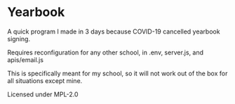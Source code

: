 # Yearbook

A quick program I made in 3 days because COVID-19 cancelled yearbook signing.

Requires reconfiguration for any other school, in .env, server.js, and apis/email.js

This is specifically meant for my school, so it will not work out of the box for all situations except mine.

Licensed under MPL-2.0